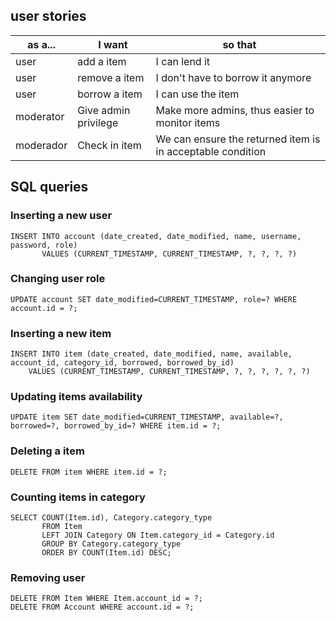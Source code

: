 ## user stories
|as a... | I want | so that
|-|-|-
|user | add a item | I can lend it
|user | remove a item | I don't have to borrow it anymore
|user | borrow a item | I can use the item
|moderator | Give admin privilege | Make more admins, thus easier to monitor items
|moderador | Check in item | We can ensure the returned item is in acceptable condition  
## SQL queries
### Inserting a new user
	INSERT INTO account (date_created, date_modified, name, username, password, role) 
	       VALUES (CURRENT_TIMESTAMP, CURRENT_TIMESTAMP, ?, ?, ?, ?)

### Changing user role
	UPDATE account SET date_modified=CURRENT_TIMESTAMP, role=? WHERE account.id = ?;

### Inserting a new item
	INSERT INTO item (date_created, date_modified, name, available, account_id, category_id, borrowed, borrowed_by_id) 
		VALUES (CURRENT_TIMESTAMP, CURRENT_TIMESTAMP, ?, ?, ?, ?, ?, ?)

### Updating items availability
	UPDATE item SET date_modified=CURRENT_TIMESTAMP, available=?, borrowed=?, borrowed_by_id=? WHERE item.id = ?;

### Deleting a item
	DELETE FROM item WHERE item.id = ?;

### Counting items in category
	SELECT COUNT(Item.id), Category.category_type
	       FROM Item
	       LEFT JOIN Category ON Item.category_id = Category.id
	       GROUP BY Category.category_type
	       ORDER BY COUNT(Item.id) DESC;
### Removing user
	DELETE FROM Item WHERE Item.account_id = ?;
	DELETE FROM Account WHERE account.id = ?;
